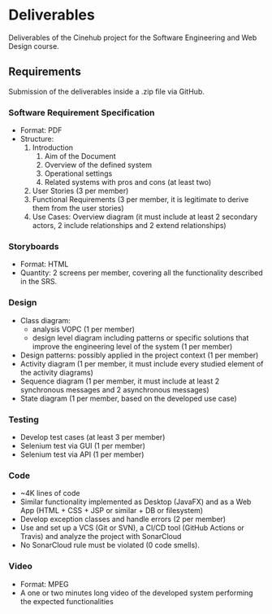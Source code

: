 # Deliverables

Deliverables of the Cinehub project for the Software Engineering and Web Design course.

## Requirements

Submission of the deliverables inside a .zip file via GitHub.

### Software Requirement Specification

- Format: PDF
- Structure:
    1. Introduction
        1. Aim of the Document
        2. Overview of the defined system
        3. Operational settings
        4. Related systems with pros and cons (at least two)
    2. User Stories (3 per member)
    3. Functional Requirements (3 per member, it is legitimate to derive them from the user stories)
    4. Use Cases: Overview diagram (it must include at least 2 secondary actors, 2 include relationships and 2 extend relationships)

### Storyboards

- Format: HTML
- Quantity: 2 screens per member, covering all the functionality described in the SRS.

### Design

- Class diagram:
    * analysis VOPC (1 per member)
    * design level diagram including patterns or specific solutions that improve the engineering level of the system (1 per member)
- Design patterns: possibly applied in the project context (1 per member)
- Activity diagram (1 per member, it must include every studied element of the activity diagrams)
- Sequence diagram (1 per member, it must include at least 2 synchronous messages and 2 asynchronous messages)
- State diagram (1 per member, based on the developed use case)

### Testing

- Develop test cases (at least 3 per member)
- Selenium test via GUI (1 per member)
- Selenium test via API (1 per member)

### Code

- ~4K lines of code
- Similar functionality implemented as Desktop (JavaFX) and as a Web App (HTML + CSS + JSP or similar + DB or filesystem)
- Develop exception classes and handle errors (2 per member)
- Use and set up a VCS (Git or SVN), a CI/CD tool (GitHub Actions or Travis) and analyze the project with SonarCloud
- No SonarCloud rule must be violated (0 code smells).

### Video

- Format: MPEG
- A one or two minutes long video of the developed system performing the expected functionalities
